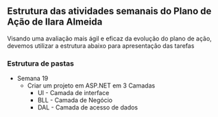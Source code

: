 ## Estrutura das atividades semanais do Plano de Ação de Ilara Almeida

Visando uma avaliação mais ágil e eficaz da evolução do plano de ação, devemos utilizar a estrutura abaixo para apresentação das tarefas

### Estrutura de pastas

  - Semana 19
    - Criar um projeto em ASP.NET em 3 Camadas
        - UI - Camada de interface
        - BLL - Camada de Negócio
        - DAL - Camada de acesso de dados
